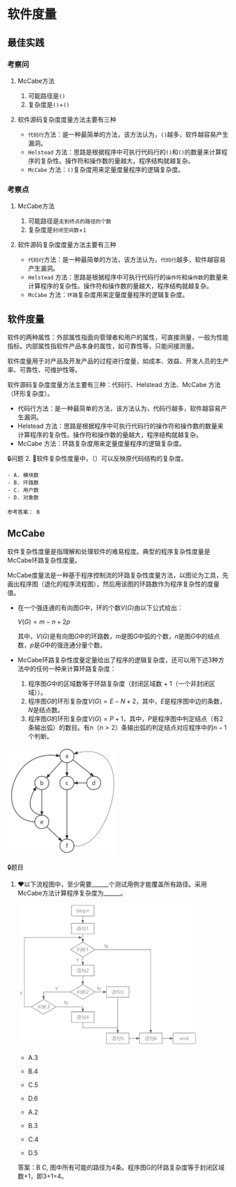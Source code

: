 # 软件度量

## 最佳实践

### 考察问

1. McCabe方法
    1. 可能路径是`()`
    2. 复杂度是`()`+`()`
2. 软件源码复杂度度量方法主要有三种

    - `代码行`方法：是一种最简单的方法，该方法认为，`()`越多，软件越容易产生漏洞。
    - `Helstead` 方法：思路是根据程序中可执行代码行的`()`和`()`的数量来计算程序的复杂性。操作符和操作数的量越大，程序结构就越复杂。 
    - `McCabe` 方法：`()`复杂度用来定量度量程序的逻辑复杂度。

### 考察点

1. McCabe方法
    1. 可能路径是`走到终点的路径的个数`
    2. 复杂度是`封闭空间数`+`1`
2. 软件源码复杂度度量方法主要有三种

    - `代码行`方法：是一种最简单的方法，该方法认为，`代码行`越多，软件越容易产生漏洞。
    - `Helstead` 方法：思路是根据程序中可执行代码行的`操作符`和`操作数`的数量来计算程序的复杂性。操作符和操作数的量越大，程序结构就越复杂。 
    - `McCabe` 方法：`环路`复杂度用来定量度量程序的逻辑复杂度。


## 软件度量
软件的两种属性：外部属性指面向管理者和用户的属性，可直接测量，一般为性能指标。内部属性指软件产品本身的属性，如可靠性等，只能间接测量。

软件度量用于对产品及开发产品的过程进行度量，如成本、效益、开发人员的生产率、可靠性、可维护性等。

软件源码复杂度度量方法主要有三种：代码行、Helstead 方法、McCabe 方法（环形复杂度）。

- 代码行方法：是一种最简单的方法，该方法认为，代码行越多，软件越容易产生漏洞。
- Helstead 方法：思路是根据程序中可执行代码行的操作符和操作数的数量来计算程序的复杂性。操作符和操作数的量越大，程序结构就越复杂。 
- McCabe 方法：环路复杂度用来定量度量程序的逻辑复杂度。

🔒问题
2. 💛软件复杂性度量中，（）可以反映原代码结构的复杂度。

    - A. 模块数  
    - B. 环路数  
    - C. 用户数  
    - D. 对象数

    参考答案： B


## McCabe

软件复杂性度量是指理解和处理软件的难易程度。典型的程序复杂性度量是McCabe环路复杂性度量。

McCabe度量法是一种基于程序控制流的环路复杂性度量方法，以图论为工具，先画出程序图（退化的程序流程图），然后用该图的环路数作为程序复杂性的度量值。 


- 在一个强连通的有向图$G$中，环的个数$V(G)$由以下公式给出：

    $V(G) = m - n + 2p$

    其中，$V(G)$是有向图$G$中的环路数，$m$是图$G$中弧的个数，$n$是图$G$中的结点数，$p$是$G$中的强连通分量个数。

- McCabe环路复杂性度量定量给出了程序的逻辑复杂度，还可以用下述3种方法中的任何一种来计算环路复杂度：
    1. 程序图$G$中的区域数等于环路复杂度（封闭区域数 + 1（一个非封闭区域））。
    2. 程序图$G$的环形复杂度$V(G)=E - N + 2$，其中，$E$是程序图中边的条数，$N$是结点数。 
    3. 程序图$G$的环形复杂度$V(G)=P + 1$，其中，$P$是程序图中判定结点（有2条输出弧）的数目。有$n$（$n>2$）条输出弧的判定结点对应程序中的$n - 1$个判断。 


![alt text](软件工程/0_1.png)



🔒题目

1. ❤️以下流程图中，至少需要______个测试用例才能覆盖所有路径。采用McCabe方法计算程序复杂度为______。

    ![alt text](软件工程/0_2.png)

    - A.3 
    - B.4 
    - C.5 
    - D.6
    
    - A.2 
    - B.3 
    - C.4 
    - D.5

    答案：B C, 图中所有可能的路径为4条。程序图G的环路复杂度等于封闭区域数+1，即3+1=4。




